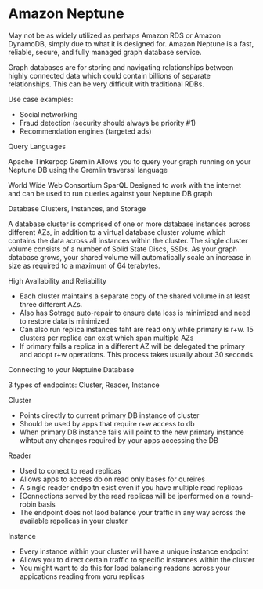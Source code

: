 # Amazon Neptune

May not be as widely utilized as perhaps Amazon RDS or Amazon DynamoDB, simply due to what it is designed for. Amazon Neptune is a fast, reliable, secure, and fully managed graph database service.

Graph databases are for storing and navigating relationships between highly connected data which could contain billions of separate relationships. This can be very difficult with traditional RDBs.

Use case examples:

- Social networking
- Fraud detection (security should always be priority #1)
- Recommendation engines (targeted ads)

Query Languages

Apache Tinkerpop Gremlin
Allows you to query your graph running on your Neptune DB using the Gremlin traversal language

World Wide Web Consortium SparQL
Designed to work with the internet and can be used to run queries against your Neptune DB graph

Database Clusters, Instances, and Storage

A database cluster is comprised of one or more database instances across different AZs, in addition to a virtual database cluster volume which contains the data across all instances within the cluster. The single cluster volume consists of a number of Solid State Discs, SSDs. As your graph database grows, your shared volume will automatically scale an increase in size as required to a maximum of 64 terabytes.

High Availability and Reliability

- Each cluster maintains a separate copy of the shared volume in at least three different AZs. 
- Also has Sotrage auto-repair to ensure data loss is minimized and need to restore data is minimized.
- Can also run replica instances taht are read only while primary is r+w. 15 clusters per replica can exist which span multiple AZs
- If primary fails a replica in a different AZ will be delegated the primary and adopt r+w operations. This process takes usually about 30 seconds.

Connecting to your Neptuine Database

3 types of endpoints: Cluster, Reader, Instance

Cluster
- Points directly to current primary DB instance of cluster
- Should be used by apps that require r+w access to db
- When primary DB instance fails will point to the new primary instance wihtout any changes required by your apps accessing the DB

Reader
- Used to conect to read replicas
- Allows apps to access db on read only bases for qureires
- A single reader endpoitn esist even if you have multiple read replicas
- [Connections served by the read replicas will be jperformed on a round-robin basis
- The endpoint does not laod balance your traffic in any way across the available repolicas in your cluster

Instance
- Every instance within your cluster will have a unique instance endpoint
- Allows you to direct certain traffic to specific instances within the cluster
- You might want to do this for load balancing readons across your appications reading from yoru replicas

